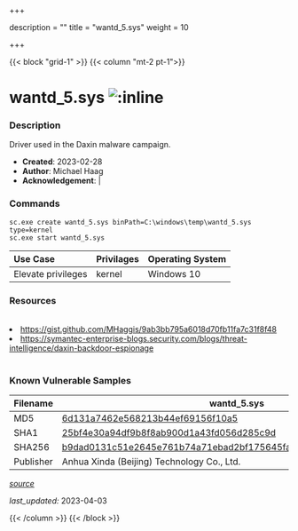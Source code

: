 +++

description = ""
title = "wantd_5.sys"
weight = 10

+++


{{< block "grid-1" >}}
{{< column "mt-2 pt-1">}}


# wantd_5.sys ![:inline](/images/twitter_verified.png) 


### Description

Driver used in the Daxin malware campaign.

- **Created**: 2023-02-28
- **Author**: Michael Haag
- **Acknowledgement**:  | [](https://twitter.com/)

### Commands

```
sc.exe create wantd_5.sys binPath=C:\windows\temp\wantd_5.sys type=kernel
sc.exe start wantd_5.sys
```

| Use Case | Privilages | Operating System | 
|:---- | ---- | ---- |
| Elevate privileges | kernel | Windows 10 |

### Resources
<br>
<li><a href="https://gist.github.com/MHaggis/9ab3bb795a6018d70fb11fa7c31f8f48">https://gist.github.com/MHaggis/9ab3bb795a6018d70fb11fa7c31f8f48</a></li>
<li><a href="https://symantec-enterprise-blogs.security.com/blogs/threat-intelligence/daxin-backdoor-espionage">https://symantec-enterprise-blogs.security.com/blogs/threat-intelligence/daxin-backdoor-espionage</a></li>
<br>

### Known Vulnerable Samples

| Filename | wantd_5.sys |
|:---- | ---- | 
| MD5 | <a href="https://www.virustotal.com/gui/file/6d131a7462e568213b44ef69156f10a5">6d131a7462e568213b44ef69156f10a5</a> |
| SHA1 | <a href="https://www.virustotal.com/gui/file/25bf4e30a94df9b8f8ab900d1a43fd056d285c9d">25bf4e30a94df9b8f8ab900d1a43fd056d285c9d</a> |
| SHA256 | <a href="https://www.virustotal.com/gui/file/b9dad0131c51e2645e761b74a71ebad2bf175645fa9f42a4ab0e6921b83306e3">b9dad0131c51e2645e761b74a71ebad2bf175645fa9f42a4ab0e6921b83306e3</a> |
| Publisher | Anhua Xinda (Beijing) Technology Co., Ltd. || Signature | T, h, e,  , d, i, g, i, t, a, l,  , s, i, g, n, a, t, u, r, e,  , o, f,  , t, h, e,  , o, b, j, e, c, t,  , d, i, d,  , n, o, t,  , v, e, r, i, f, y, .   || Date | 8:23 PM 2/28/2022 || Company | Microsoft Corporation || Description | WAN Transport Driver || Product | Microsoft Windows Operating System |


[*source*](https://github.com/magicsword-io/LOLDrivers/tree/main/yaml/wantd_5.sys.yml)

*last_updated:* 2023-04-03








{{< /column >}}
{{< /block >}}

